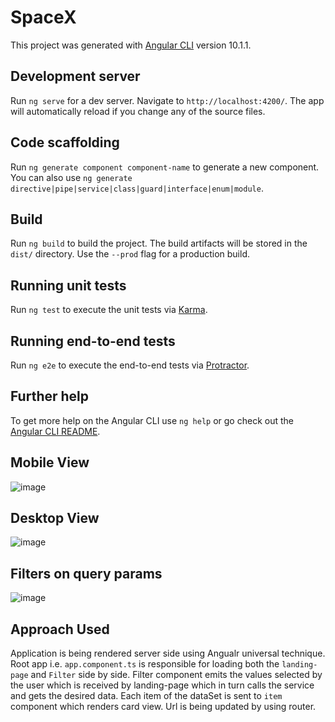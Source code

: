 # SpaceX

This project was generated with [Angular CLI](https://github.com/angular/angular-cli) version 10.1.1.

## Development server

Run `ng serve` for a dev server. Navigate to `http://localhost:4200/`. The app will automatically reload if you change any of the source files.

## Code scaffolding

Run `ng generate component component-name` to generate a new component. You can also use `ng generate directive|pipe|service|class|guard|interface|enum|module`.

## Build

Run `ng build` to build the project. The build artifacts will be stored in the `dist/` directory. Use the `--prod` flag for a production build.

## Running unit tests

Run `ng test` to execute the unit tests via [Karma](https://karma-runner.github.io).

## Running end-to-end tests

Run `ng e2e` to execute the end-to-end tests via [Protractor](http://www.protractortest.org/).

## Further help

To get more help on the Angular CLI use `ng help` or go check out the [Angular CLI README](https://github.com/angular/angular-cli/blob/master/README.md).


## Mobile View

![image](https://user-images.githubusercontent.com/31080020/97808109-d59f8d00-1c8a-11eb-9276-69928e6aa587.png)

## Desktop View
![image](https://user-images.githubusercontent.com/31080020/97808141-0ed7fd00-1c8b-11eb-8312-70c7bf103acd.png)

## Filters on query params
![image](https://user-images.githubusercontent.com/31080020/97808151-3929ba80-1c8b-11eb-8c2e-0112260a92cf.png)

## Approach Used
Application is being rendered server side using Angualr universal technique.
Root app i.e. `app.component.ts` is responsible for loading both the `landing-page` and `Filter` side by side. Filter component emits the values selected by the user which is received by landing-page which in turn calls the service and gets the desired data.
Each item of the dataSet is sent to `item` component which renders card view. Url is being updated by using router.
